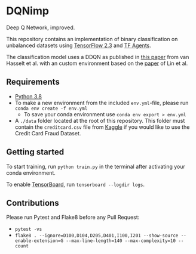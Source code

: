 # DQNimp

Deep Q Network, improved.

This repository contains an implementation of binary classification on unbalanced datasets using [TensorFlow 2.3](https://www.tensorflow.org/) and [TF Agents](https://www.tensorflow.org/agents).

The classification model uses a DDQN as published in [this paper](https://arxiv.org/abs/1509.06461) from van Hasselt et al. with an custom environment based on the [paper](https://arxiv.org/abs/1901.01379) of Lin et al.

## Requirements

* [Python 3.8](https://www.python.org/downloads/release/python-386/)
* To make a new environment from the included `env.yml`-file, please run ```conda env create -f env.yml```
  * To save your conda environment use ```conda env export > env.yml```
* A ```./data``` folder located at the root of this repository. This folder must contain the ```creditcard.csv``` file from [Kaggle](https://www.kaggle.com/mlg-ulb/creditcardfraud) if you would like to use the Credit Card Fraud Dataset.

## Getting started

To start training, run ```python train.py``` in the terminal after activating your conda environment.

To enable [TensorBoard](https://www.tensorflow.org/tensorboard), run ```tensorboard --logdir logs```.

## Contributions

Please run Pytest and Flake8 before any Pull Request:

* ```pytest -vs```
* ```flake8 . --ignore=D100,D104,D205,D401,I100,I201 --show-source --enable-extension=G --max-line-length=140 --max-complexity=10 --count```
